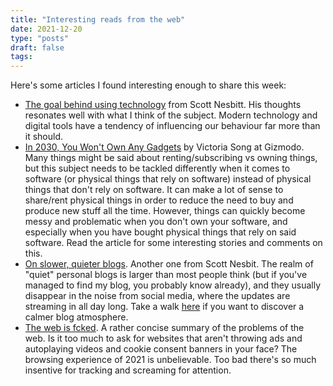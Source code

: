 ```yaml
---
title: "Interesting reads from the web"
date: 2021-12-20
type: "posts"
draft: false
tags:
---
```


Here's some articles I found interesting enough to share this week:


- [The goal behind using technology](https://tiny.write.as/scottnesbitt/the-goal-behind-using-technology) from Scott Nesbitt. His thoughts resonates well with what I think of the subject. Modern technology and digital tools have a tendency of influencing our behaviour far more than it should.
- [In 2030, You Won't Own Any Gadgets](https://gizmodo.com/in-2030-you-wont-own-any-gadgets-1847176540) by Victoria Song at Gizmodo. Many things might be said about renting/subscribing vs owning things, but this subject needs to be tackled differently when it comes to software (or physical things that rely on software) instead of physical things that don't rely on software. It can make a lot of sense to share/rent physical things in order to reduce the need to buy and produce new stuff all the time. However, things can quickly become messy and problematic when you don't own your software, and especially when you have bought physical things that rely on said software. Read the article for some interesting stories and comments on this.
- [On slower, quieter blogs](https://tiny.write.as/scottnesbitt/on-slower-quieter-blogs). Another one from Scott Nesbit. The realm of "quiet" personal blogs is larger than most people think (but if you've managed to find my blog, you probably know already), and they usually disappear in the noise from social media, where the updates are streaming in all day long. Take a walk [here](https://theforest.link/) if you want to discover a calmer blog atmosphere.
- [The web is fcked](https://thewebisfucked.com/). A rather concise summary of the problems of the web. Is it too much to ask for websites that aren't throwing ads and autoplaying videos and cookie consent banners in your face? The browsing experience of 2021 is unbelievable. Too bad there's so much insentive for tracking and screaming for attention.
